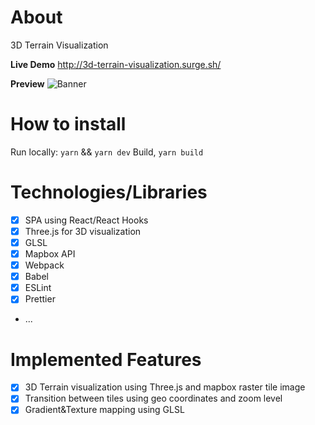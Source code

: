 # About

3D Terrain Visualization

**Live Demo**
http://3d-terrain-visualization.surge.sh/

**Preview**
![Banner](https://github.com/jobenyuki/3D-Terrain-Viz/blob/master/preview.gif)

# How to install

Run locally: `yarn` && `yarn dev`
Build, `yarn build`

# Technologies/Libraries

- [x] SPA using React/React Hooks
- [x] Three.js for 3D visualization
- [x] GLSL
- [x] Mapbox API
- [x] Webpack
- [x] Babel
- [x] ESLint
- [x] Prettier
- ...

# Implemented Features

- [x] 3D Terrain visualization using Three.js and mapbox raster tile image
- [x] Transition between tiles using geo coordinates and zoom level
- [x] Gradient&Texture mapping using GLSL
